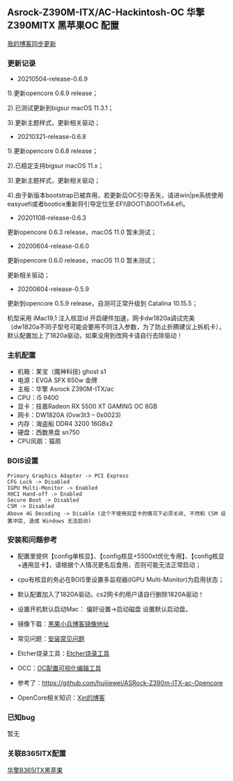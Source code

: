 ## Asrock-Z390M-ITX/AC-Hackintosh-OC 华擎Z390MITX 黑苹果OC 配置

[我的博客同步更新](https://www.chenweikang.top/?p=986 "左手代码右手诗")

### 更新记录

- 20210504-release-0.6.9

1).更新opencore 0.6.9 release；

2).已测试更新到bigsur macOS 11.3.1；

3).更新主题样式，更新相关驱动；

- 20210321-release-0.6.8

1).更新opencore 0.6.8 release；

2).已稳定支持bigsur macOS 11.x；

3).更新主题样式，更新相关驱动；

4).由于新版本bootstrap已被弃用，若更新后OC引导丢失，请进win|pe系统使用easyuefi或者bootice重新将引导定位至:EFI\BOOT\BOOTx64.efi。


- 20201108-release-0.6.3

更新opencore 0.6.3 release，macOS 11.0 暂未测试；

- 20200604-release-0.6.0

更新opencore 0.6.0 release，macOS 11.0 暂未测试；

更新相关驱动；

- 20200604-release-0.5.9

更新到opencore 0.5.9 release，自测可正常升级到 Catalina 10.15.5；

机型采用 iMac19,1 注入核显id 开启硬件加速，网卡dw1820a调试完美（dw1820a不同子型号可能会要用不同注入参数，为了防止折腾建议上拆机卡），默认配置加上了1820a驱动，如果没用到改网卡请自行去除驱动！

### 主机配置
- 机箱：某宝（魔神科技) ghost s1
- 电源：EVGA SFX 650w 金牌
- 主板：华擎 Asrock Z390M-ITX/ac
- CPU：i5 9400
- 显卡：技嘉Radeon RX 5500 XT GAMING OC 8GB
- 网卡：DW1820A (0vw3t3 – 0x0023)
- 内存：海盗船 DDR4 3200 16GBx2
- 硬盘：西数黑盘 sn750
- CPU风扇：猫扇


### BOIS设置
```
Primary Graphics Adapter -> PCI Express
CFG Lock -> Disabled
IGPU Multi-Monitor -> Enabled
XHCI Hand-off -> Enabled
Secure Boot -> Disabled
CSM -> Disabled
Above 4G Decoding -> Disable (这个不使用双显卡的情况下必须关闭, 不然和 CSM 设置冲突, 造成 Windows 无法启动)
```

### 安装和问题参考

- 配置里提供【config单核显】、【config核显+5500xt优化专用】、【config核显+通用显卡】，请根据个人情况更名后食用，否则可能无法正常启动；

- cpu有核显的务必在BOIS里设置多监视器(IGPU Multi-Monitor)为启用状态；

- 默认配置加入了1820A驱动，cs2网卡的用户请自行删除1820A驱动！

- 设置开机默认启动Mac： 偏好设置->启动磁盘 设置默认启动盘。
 
- 镜像下载：[黑果小兵博客镜像地址](https://mirrors.dtops.cc/iso/MacOS/daliansky_macos/ "黑果小兵镜像")

- 常见问题：[安装常见问题](https://blog.daliansky.net/Common-problems-and-solutions-in-macOS-Catalina-10.15-installation.html "安装常见问题")

- Etcher烧录工具：[Etcher烧录工具](https://www.balena.io/etcher/ "Etcher烧录工具")

- OCC：[OC配置可视化编辑工具](https://mackie100projects.altervista.org/download-opencore-configurator/ "OCC")

- 参考了：https://github.com/huijiewei/ASRock-Z390m-ITX-ac-Opencore

- OpenCore相关知识：[Xjn的博客](https://blog.xjn819.com/?p=543 "Xjn的博客")

### 已知bug

暂无

### 关联B365ITX配置
[华擎B365ITX黑苹果](https://www.chenweikang.top/?p=846 "华擎B365ITX黑苹果")

